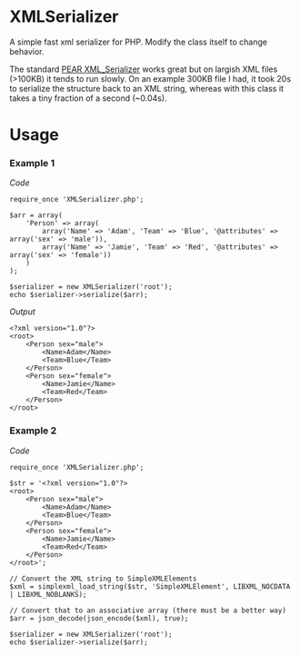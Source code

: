 # XMLSerializer
A simple fast xml serializer for PHP.  Modify the class itself to change behavior.

The standard [PEAR XML_Serializer](https://pear.php.net/package/XML_Serializer) works great but on largish XML files (>100KB) it tends to run slowly.  On an example 300KB file I had, it took 20s to serialize the structure back to an XML string, whereas with this class it takes a tiny fraction of a second (~0.04s).

# Usage

### Example 1

*Code*

```
require_once 'XMLSerializer.php';

$arr = array(
    'Person' => array(
        array('Name' => 'Adam', 'Team' => 'Blue', '@attributes' => array('sex' => 'male')), 
        array('Name' => 'Jamie', 'Team' => 'Red', '@attributes' => array('sex' => 'female'))
    )
);

$serializer = new XMLSerializer('root');
echo $serializer->serialize($arr);
```

*Output*

```
<?xml version="1.0"?>
<root>
    <Person sex="male">
        <Name>Adam</Name>
        <Team>Blue</Team>
    </Person>
    <Person sex="female">
        <Name>Jamie</Name>
        <Team>Red</Team>
    </Person>
</root>
```

### Example 2

*Code*

```
require_once 'XMLSerializer.php';

$str = '<?xml version="1.0"?>
<root>
    <Person sex="male">
        <Name>Adam</Name>
        <Team>Blue</Team>
    </Person>
    <Person sex="female">
        <Name>Jamie</Name>
        <Team>Red</Team>
    </Person>
</root>';

// Convert the XML string to SimpleXMLElements
$xml = simplexml_load_string($str, 'SimpleXMLElement', LIBXML_NOCDATA | LIBXML_NOBLANKS);

// Convert that to an associative array (there must be a better way)
$arr = json_decode(json_encode($xml), true);

$serializer = new XMLSerializer('root');
echo $serializer->serialize($arr);
```
